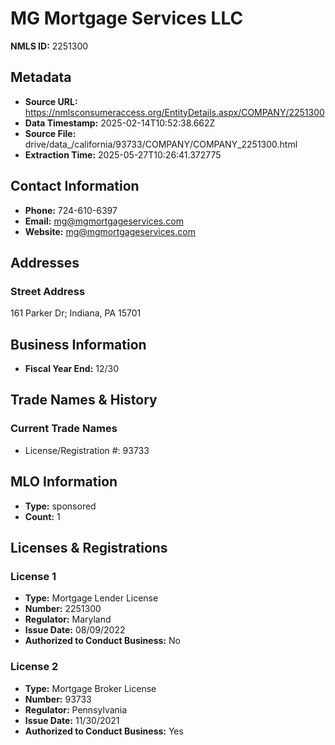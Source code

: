 # MG Mortgage Services LLC

**NMLS ID:** 2251300

## Metadata
- **Source URL:** https://nmlsconsumeraccess.org/EntityDetails.aspx/COMPANY/2251300
- **Data Timestamp:** 2025-02-14T10:52:38.662Z
- **Source File:** drive/data_/california/93733/COMPANY/COMPANY_2251300.html
- **Extraction Time:** 2025-05-27T10:26:41.372775

## Contact Information
- **Phone:** 724-610-6397
- **Email:** mg@mgmortgageservices.com
- **Website:** mg@mgmortgageservices.com

## Addresses
### Street Address
161 Parker Dr; Indiana, PA 15701

## Business Information
- **Fiscal Year End:** 12/30

## Trade Names & History
### Current Trade Names
- License/Registration #: 93733

## MLO Information
- **Type:** sponsored
- **Count:** 1

## Licenses & Registrations

### License 1
- **Type:** Mortgage Lender License
- **Number:** 2251300
- **Regulator:** Maryland
- **Issue Date:** 08/09/2022
- **Authorized to Conduct Business:** No

### License 2
- **Type:** Mortgage Broker License
- **Number:** 93733
- **Regulator:** Pennsylvania
- **Issue Date:** 11/30/2021
- **Authorized to Conduct Business:** Yes
